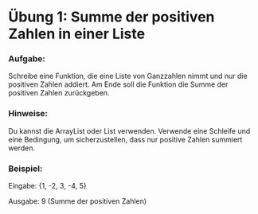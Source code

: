 # Übung 1: Summe der positiven Zahlen in einer Liste

### Aufgabe:
Schreibe eine Funktion, die eine Liste von Ganzzahlen nimmt und nur die positiven Zahlen addiert. Am Ende soll die Funktion die Summe der positiven Zahlen zurückgeben.

### Hinweise:
Du kannst die ArrayList oder List<int> verwenden.
Verwende eine Schleife und eine Bedingung, um sicherzustellen, dass nur positive Zahlen summiert werden.

### Beispiel:
Eingabe: {1, -2, 3, -4, 5}

Ausgabe: 9 (Summe der positiven Zahlen)
